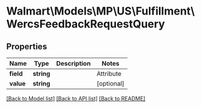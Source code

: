 # Walmart\Models\MP\US\Fulfillment\WercsFeedbackRequestQuery

## Properties

Name | Type | Description | Notes
------------ | ------------- | ------------- | -------------
**field** | **string** | | Attribute | Description | Data Type | --- | ----------- | ------- | sku | An arbitrary alphanumeric unique ID, seller-specified, identifying each item | string | gtin | Specifies a Global Trade Item Number (GTIN) search. GTIN must be 14 digits. | string | [optional]
**value** | **string** |  | [optional]


[[Back to Model list]](./) [[Back to API list]](../../../../../README.md#supported-apis) [[Back to README]](../../../../../README.md)
